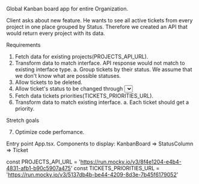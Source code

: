 Global Kanban board app for entire Organization.

Client asks about new feature. He wants to see all active tickets from every project in one place grouped by Status. Therefore we created an API that would return every project with its data.

Requirements

1. Fetch data for existing projects(PROJECTS_API_URL).
2. Transform data to match interface. API response would not match to existing interface type.
   a. Group tickets by their status. We assume that we don't know what are possible statuses.
3. Allow tickets to be deleted.
4. Allow ticket's status to be changed through <select> component.
5. Fetch data tickets priorities(TICKETS_PRIORITIES_URL).
6. Transform data to match existing interface.
   a. Each ticket should get a priority.

Stretch goals

7. Optimize code perfomance.

Entry point App.tsx. Components to display: KanbanBoard => StatusColumn => Ticket

const PROJECTS_API_URL =
'https://run.mocky.io/v3/8f4e1204-e4b4-4831-afb1-b90c5907a475'
const TICKETS_PRIORITIES_URL =
'https://run.mocky.io/v3/5137db4b-be44-4209-8d3e-7b45f6179052'
